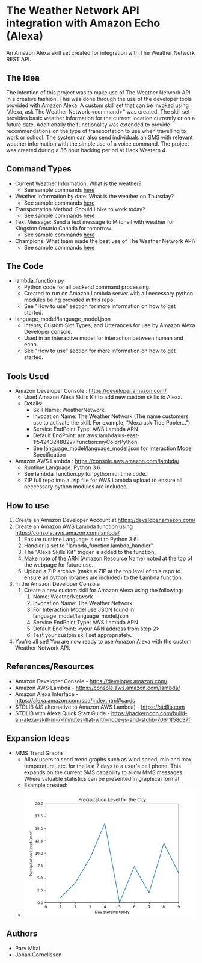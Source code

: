 # The Weather Network API integration with Amazon Echo (Alexa)
An Amazon Alexa skill set created for integration with The Weather Network REST API.

## The Idea
The intention of this project was to make use of The Weather Network API in a creative fashion.
This was done through the use of the developer tools provided with Amazon Alexa. A custom skill set
that can be invoked using "Alexa, ask The Weather Network \<command\>" was created. The skill set 
provides basic weather information for the current location currently or on a future date. Additionally
the functionality was extended to provide recommendations on the type of transportation to use when travelling 
to work or school. The system can also send individuals an SMS with relevant weather information with the 
simple use of a voice command. The project was created during a 36 hour hacking period at Hack Western 4.

## Command Types
* Current Weather Information: What is the weather?
  * See sample commands [here](docs/README_Basic.md)
* Weather Information by date: What is the weather on Thursday?
  * See sample commands [here](docs/README_Date.md)
* Transportation Method: Should I bike to work today?
  * See sample commands [here](docs/README_Transportation.md)
* Text Message: Send a text message to Mitchell with weather for Kingston Ontario Canada for tomorrow.
  * See sample commands [here](docs/README_TextMessage.md)
* Champions: What team made the best use of The Weather Network API?
  * See sample commands [here](docs/README_Champions.md)

## The Code
* lambda_function.py
	* Python code for all backend command processing.
	* Created to run on Amazon Lambda server with all necessary python modules being provided in this repo.
	* See "How to use" section for more information on how to get started.
* language_model/language_model.json
	* Intents, Custom Slot Types, and Utterances for use by Amazon Alexa Developer console.
	* Used in an interactive model for interaction between human and echo.
	* See "How to use" section for more information on how to get started.

## Tools Used
* Amazon Developer Console : https://developer.amazon.com/
  * Used Amazon Alexa Skills Kit to add new custom skills to Alexa.
  * Details:
    * Skill Name: WeatherNetwork
    * Invocation Name: The Weather Network (The name customers use to activate the skill. For example, "Alexa ask Tide Pooler...")
    * Service EndPoint Type: AWS Lambda ARN
    * Default EndPoint: arn:aws:lambda:us-east-1:542432488227:function:myColorPython
    * See language_model/language_model.json for Interaction Model Specification
* Amazon AWS Lambda : https://console.aws.amazon.com/lambda/
  * Runtime Language: Python 3.6
  * See lambda_function.py for python runtime code.
  * ZIP full repo into a .zip file for AWS Lambda upload to ensure all neccessary python modules are included. 

## How to use
1. Create an Amazon Developer Account at https://developer.amazon.com/
2. Create an Amazon AWS Lambda function using https://console.aws.amazon.com/lambda/
	1. Ensure runtime Language is set to Python 3.6.
	2. Handler is set to "lambda_function.lambda_handler".
	3. The "Alexa Skills Kit" trigger is added to the function.
	4. Make note of the ARN (Amazon Resource Name) noted at the top of the webpage for future use.
	5. Upload a ZIP archive (make a ZIP at the top level of this repo to ensure all python libraries are included) to the Lambda function.
3. In the Amazon Developer Console
	1. Create a new custom skill for Amazon Alexa using the following:
		1. Name: WeatherNetwork
		2. Invocation Name: The Weather Network
		3. For Interaction Model use JSON found in language_model/language_model.json
		4. Service EndPoint Type: AWS Lambda ARN
		5. Default EndPoint: \<your ARN address from step 2\>
		6. Test your custom skill set appropriately.
4. You're all set! You are now ready to use Amazon Alexa with the custom Weather Network API.

## References/Resources
 * Amazon Developer Console - https://developer.amazon.com/
 * Amazon AWS Lambda - https://console.aws.amazon.com/lambda/
 * Amazon Alexa Interface - https://alexa.amazon.com/spa/index.html#cards
 * STDLIB (JS alternative to Amazon AWS Lambda) - https://stdlib.com 
 * STDLIB with Alexa Quick Start Guide - https://hackernoon.com/build-an-alexa-skill-in-7-minutes-flat-with-node-js-and-stdlib-70611f58c37f

## Expansion Ideas
 * MMS Trend Graphs
 	* Allow users to send trend graphs such as wind speed, min and max temperature, etc. for the last 7 days to a user's cell phone. This expands on the current SMS capability to allow MMS messages. Where valuable statistics can be presented in graphical format.
	* Example created:
	* ![Alt text](sampleTrendGraph.png?raw=true)

## Authors
* Parv Mital
* Johan Cornelissen
